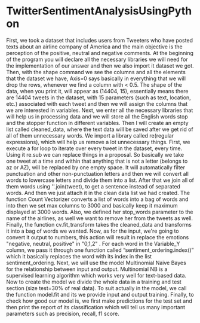 # TwitterSentimentAnalysisUsingPython

First, we took a dataset that includes users from
Tweeters who have posted texts about an airline
company of America and the main objective is the perception of the positive,
neutral and negative comments. At the beginning of the program you will
declare all the necessary libraries we will need
for the implementation of our answer and then we also import it
dataset we got. Then, with the shape command we see the columns
and all the elements that the dataset we have, Axis=0 says
basically in everything that we will drop the rows, whenever we find a column
with < 0.5. The shape of the data, when you print it, will appear
as (14404, 15), essentially means there are 14404 tweets in the
dataset, with 15 parameters (such as text, location, etc.)
associated with each tweet and then we will assign the columns that
we are interested in variables. Next, we enter all the
necessary libraries that will help us in processing
data and we will store all the English words stop and the
stopper function in different variables. Then I will
create an empty list called cleaned_data, where
the text data will be saved after we get rid of all of them
unnecessary words. We import a library called
re(regular expressions), which will help us remove a lot
unnecessary things. First, we execute a for loop to iterate over
every tweet in the dataset, every time. Using it
re.sub we can replace things in a
proposal. So basically we take one tweet at a time and within that
anything that is not a letter (belongs to az or AZ), will be replaced by one
empty space. It will automatically filter punctuation and other non-punctuation
letters and then we will convert all words to lowercase
letters and divide them into a list. After that we join all of them
words using ''.join(tweet), to get a sentence
instead of separated words. And then we just attach it
in the clean data list we had created. The function
Count Vectorizer converts a list of words into a bag of words and into
then we set max columns to 3000 and basically keep it
maximum displayed at 3000 words. Also, we defined her
stop_words parameter to the name of the airlines, as well
we want to remove her from the tweets as well. Finally, the function
cv.fit_transform takes the cleaned_data and transforms it into a bag of
words we wanted. Now, as for the input, we're going to convert it
output to numbers, this action will result in
replace the emotions "negative, neutral, positive" in
"0,1,2" . For each word in the Variable_Y column, we pass it through one
function called “sentiment_ordering.index()” which
it basically replaces the word with its index in the list
sentiment_ordering. Next, we will use the model
Multinomial Naive Bayes for the relationship between input and output.
Multinomial NB is a supervised learning algorithm
which works very well for text-based data.
Now to create the model we divide the whole
data in a training and test section (size
test=30% of real data). To suit
actually in the model, we call the function model.fit and its
we provide input and output training. Finally, to
check how good our model is, we first make predictions
for the test set and then print the report
of its classification which will tell us many important parameters such as
precision, recall, f1 score.
